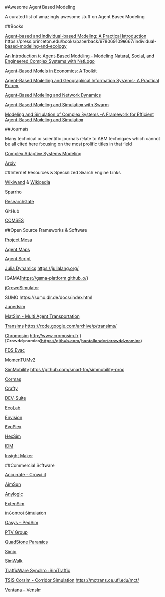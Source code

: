 #Awesome Agent Based Modeling

A curated list of amazingly awesome stuff on Agent Based Modeling

##Books

[Agent-based and Individual-based Modeling: A Practical Introduction](http://www.railsback-grimm-abm-book.com/)
https://press.princeton.edu/books/paperback/9780691096667/individual-based-modeling-and-ecology

[An Introduction to Agent-Based Modeling - Modeling Natural, Social, and Engineered Complex Systems with NetLogo](https://mitpress.mit.edu/books/introduction-agent-based-modeling)

[Agent-Based Models in Economics: A Toolkit](https://www.amazon.com/Agent-Based-Models-Economics-Domenico-Delli/dp/1108414990)

[Agent-Based Modelling and Geographical Information Systems- A Practical Primer](https://uk.sagepub.com/en-gb/eur/agent-based-modelling-and-geographical-information-systems/book250134)

[Agent-Based Modeling and Network Dynamics](https://oxford.universitypressscholarship.com/view/10.1093/acprof:oso/9780198708285.001.0001/acprof-9780198708285?rskey=7mwT7m&result=2)

[Agent-Based Modeling and Simulation with Swarm](https://www.routledge.com/Agent-Based-Modeling-and-Simulation-with-Swarm-1st-Edition/Iba/p/book/9781138033702)

[Modeling and Simulation of Complex Systems -A Framework for Efficient Agent-Based Modeling and Simulation](https://www.springer.com/gp/book/9783658075286)

##Journals

Many technical or scientific journals relate to ABM techniques which cannot be all cited here focusing on the most prolific titles in that field

[Complex Adaptive Systems Modeling](https://link.springer.com/journal/40294)

[Arxiv](https://arxiv.org/search/?query=Agent+Based+Modeling&searchtype=all)

##Internet Resources & Specialized Search Engine Links

[Wikiwand](https://www.wikiwand.com/en/Agent-based_model) & [Wikipedia](https://en.wikipedia.org/wiki/Agent-based_model)

[Sparrho](https://www.sparrho.com/search/agent%20based%20modeling/)

[ResearchGate](https://www.researchgate.net/search.Search.html?type=researcher&query=agent%20based%20modeling)

[GitHub](https://github.com/search?q=agent+based+modeling&type=Repositories)

[COMSES](https://www.comses.net/resources/modeling-frameworks/)

##Open Source Frameworks & Software

[Project Mesa](https://github.com/projectmesa/mesa)

[Agent Maps](https://github.com/noncomputable/AgentMaps)

[Agent Script](https://github.com/backspaces/agentscript0)

[Julia Dynamics](https://github.com/JuliaDynamics/Agents.jl)
https://julialang.org/

[GAMA]https://gama-platform.github.io/)

[jCrowdSimulator](https://github.com/FraunhoferIVI/jCrowdSimulator)

[SUMO](https://en.wikipedia.org/wiki/Simulation_of_Urban_Mobility)
https://sumo.dlr.de/docs/index.html

[Jupedsim](http://www.jupedsim.org)

[MatSim - Multi Agent Transportation](https://www.matsim.org)

[Transims](https://en.wikipedia.org/wiki/Transims)
https://code.google.com/archive/p/transims/

[Chromosim](https://github.com/sylvain-faure/cromosim)
http://www.cromosim.fr
(
[Crowddynamics]https://github.com/jaantollander/crowddynamics)

[FDS Evac](https://github.com/firemodels/fds)

[MomenTUMv2](https://github.com/tumcms/MomenTUM)

[SimMobility](https://its.mit.edu/software/simmobility)
https://github.com/smart-fm/simmobility-prod

[Cormas](http://cormas.cirad.fr/en/outil/outil.htm)

[Crafty](https://www.wiki.ed.ac.uk/display/CRAFTY/Home)

[DEV-Suite](https://acims.asu.edu/software/devs-suite/)

[EcoLab](http://ecolab.sourceforge.net)

[Envision](http://envision.bioe.orst.edu)

[EvoPlex](https://evoplex.org)

[HexSim](https://www.hexsim.net)

[IDM](https://www.idmod.org/documentation)

[Insight Maker](https://insightmaker.com)

##Commercial Software

[Accu:rate - Crowd:it](https://www.accu-rate.de/en/)

[AimSun](https://www.aimsun.com/)

[Anylogic](https://www.anylogic.com/)

[ExtenSim](https://extendsim.com/)

[InControl Simulation](https://www.incontrolsim.com/)

[Oasys – PedSim](https://www.oasys-software.com/)

[PTV Group](https://www.ptvgroup.com/en/)

[QuadStone Paramics](http://www.paramics-online.com/)

[Simio](https://www.simio.com/)

[SimWalk](https://www.simwalk.com/index.html)

[TrafficWare Synchro+SimTraffic](http://www.trafficware.com/synchro.html)

[TSIS Corsim - Corridor Simulation](https://en.wikipedia.org/wiki/CORSIM)
https://mctrans.ce.ufl.edu/mct/

[Ventana – VensIm](https://vensim.com)



